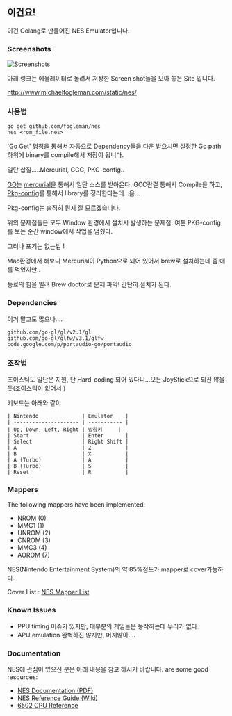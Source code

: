 ## 이건요!

이건 Golang로 만들어진 NES Emulator입니다.

### Screenshots

![Screenshots](http://i.imgur.com/vD3FXVh.png)

아래 링크는 에뮬레이터로 돌려서 저장한 Screen shot들을 모아 놓은 Site 입니다.

http://www.michaelfogleman.com/static/nes/

### 사용법

    go get github.com/fogleman/nes 
    nes <rom_file.nes>

'Go Get' 명청을 통해서 자동으로 Dependency들을 다운 받으시면 설정한 Go path 하위에 binary를 compile해서 저장이 됩니다.

일단 삽질.....Mercurial, GCC, PKG-config..

[GO](https://golang.org/)는 [mercurial](http://mercurial.selenic.com/guide)을 통해서 일단 소스를 받아온다. GCC란걸 통해서 Compile을 하고, 
[Pkg-config](http://ko.wikipedia.org/wiki/Pkg-config)를 통해서 library를 정리한다는데...음...

Pkg-config는 솔직히 뭔지 잘 모르겠습니다.

위의 문제점들은 모두 Window 환경에서 설치시 발생하는 문제점. 여튼 PKG-config를 보는 순간 window에서 작업을 멈췄다.

그러나 포기는 없는법 ! 

Mac환경에서 해보니 Mercurial이 Python으로 되어 있어서 brew로 설치하는데 좀 애를 먹었지만.. 

동료의 힘을 빌려 Brew doctor로 문제 파악! 간단히 설치가 된다.
 
### Dependencies

이거 말고도 많으나....

    github.com/go-gl/gl/v2.1/gl
    github.com/go-gl/glfw/v3.1/glfw
    code.google.com/p/portaudio-go/portaudio

### 조작법

조이스틱도 일단은 지원, 단 Hard-coding 되어 있다니...모든 JoyStick으로 되진 않을듯(조이스틱이 없어서 )

키보드는 아래와 같이 

	| Nintendo              | Emulator    |
	| --------------------- | ----------- |
	| Up, Down, Left, Right | 방향키 	  |
	| Start                 | Enter       |
	| Select                | Right Shift |
	| A                     | Z           |
	| B                     | X           |
	| A (Turbo)             | A           |
	| B (Turbo)             | S           |
	| Reset                 | R           |


### Mappers

The following mappers have been implemented:

* NROM (0)
* MMC1 (1)
* UNROM (2)
* CNROM (3)
* MMC3 (4)
* AOROM (7)

NES(Nintendo Entertainment System)의 약 85%정도가 mapper로 cover가능하다.

Cover List :
[NES Mapper List](http://tuxnes.sourceforge.net/nesmapper.txt)

### Known Issues

* PPU timing 이슈가 있지만, 대부분의 게임들은 동작하는데 무리가 없다.
* APU emulation 완벽하진 않지만, 머지않아....

### Documentation

NES에 관심이 있으신 분은 아래 내용을 참고 하시기 바랍니다. 
are some good resources:

* [NES Documentation (PDF)](http://nesdev.com/NESDoc.pdf)
* [NES Reference Guide (Wiki)](http://wiki.nesdev.com/w/index.php/NES_reference_guide)
* [6502 CPU Reference](http://www.obelisk.demon.co.uk/6502/)
